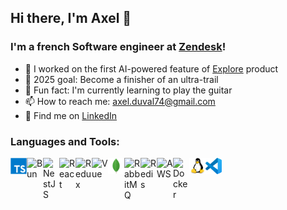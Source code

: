 ## Hi there, I'm Axel 👋

### I'm a french Software engineer at [Zendesk][zen]!

- 🤖 I worked on the first AI-powered feature of [Explore](explore) product
- 🥅 2025 goal: Become a finisher of an ultra-trail
- 🎸 Fun fact: I'm currently learning to play the guitar
- 📫 How to reach me: axel.duval74@gmail.com
- 👋 Find me on [LinkedIn][linkedinurl]
</details>

### Languages and Tools:

<img align="left" alt="Typescript" width="26px" src="https://raw.githubusercontent.com/devicons/devicon/master/icons/typescript/typescript-original.svg" />
<img align="left" alt="Bun" width="26px" src="https://cdn.jsdelivr.net/gh/devicons/devicon@latest/icons/bun/bun-original.svg" />
<img align="left" alt="NestJS" width="26px" src="https://cdn.jsdelivr.net/gh/devicons/devicon@latest/icons/nestjs/nestjs-original.svg" />
<img align="left" alt="React" width="26px" src="https://cdn.jsdelivr.net/gh/devicons/devicon@latest/icons/react/react-original.svg" />
<img align="left" alt="Redux" width="26px" src="https://cdn.jsdelivr.net/gh/devicons/devicon@latest/icons/redux/redux-original.svg" />       
<img align="left" alt="Vue" width="26px" src="https://cdn.jsdelivr.net/gh/devicons/devicon@latest/icons/vuejs/vuejs-original.svg" />
<img align="left" alt="MongoDB" width="26px" src="https://raw.githubusercontent.com/devicons/devicon/master/icons/mongodb/mongodb-original.svg" />
<img align="left" alt="RabbitMQ" width="26px" src="https://www.vectorlogo.zone/logos/rabbitmq/rabbitmq-icon.svg" />
<img align="left" alt="Redis" width="26px" src="https://cdn.jsdelivr.net/gh/devicons/devicon@latest/icons/redis/redis-original.svg" />
<img align="left" alt="AWS" width="26px" src="https://cdn.jsdelivr.net/gh/devicons/devicon@latest/icons/amazonwebservices/amazonwebservices-plain-wordmark.svg" />
<img align="left" alt="Docker" width="26px" src="https://cdn.jsdelivr.net/gh/devicons/devicon@latest/icons/docker/docker-original.svg" />
<img align="left" alt="Linux" width="26px" src="https://raw.githubusercontent.com/devicons/devicon/master/icons/linux/linux-original.svg" />
<img align="left" alt="Visual Studio Code" width="26px" src="https://raw.githubusercontent.com/github/explore/80688e429a7d4ef2fca1e82350fe8e3517d3494d/topics/visual-studio-code/visual-studio-code.png" />








[zen]: https://www.zendesk.com/
[linkedinurl]: https://www.linkedin.com/in/axel-duval-18893a164/
[explore]: https://support.zendesk.com/hc/fr/sections/4405298856346-Utilisation-de-Explore

